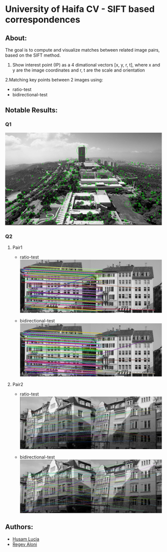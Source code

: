 # University of Haifa CV - SIFT based correspondences
## About: 
The goal is to compute and visualize matches between related image pairs, based on the SIFT method.

1. Show interest point (IP) as a 4 dimational vectors [x, y, r, t], where x and y are the image coordinates and r, t are the scale and orientation

2.Matching key points between 2 images using:
  - ratio-test
  - bidirectional-test

## Notable Results:
### Q1
![Q2A](./outputs/Q2A.png?raw=true)

### Q2
1. Pair1
   - ratio-test
  ![Q2B_pair1_ratio_test](./outputs/Q2B_pair1_ratio_test.png?raw=true)
  
   - bidirectional-test
  ![Q2B_pair1_bi_test](./outputs/Q2B_pair1_bi_test.png?raw=true)
2. Pair2
   - ratio-test
  ![Q2B_pair2_ratio_test](./outputs/Q2B_pair2_ratio_test.png?raw=true)
  
   - bidirectional-test
  ![Q2B_pair2_bi_test](./outputs/Q2B_pair2_bi_test.png?raw=true)
  
  
  ## Authors:
  - [Husam Lucia](https://www.linkedin.com/in/husam-lucia-6841b51a3)
  - [Regev Aloni](https://www.linkedin.com/in/aloniregev)
